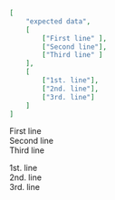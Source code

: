```json
[
    "expected data",
    [
        ["First line" ],
        ["Second line"],
        ["Third line" ]
    ],
    [
        ["1st. line"],
        ["2nd. line"],
        ["3rd. line"]
    ]
]
```

First line \
Second line \
Third line

1st. line \
2nd. line \
3rd. line
